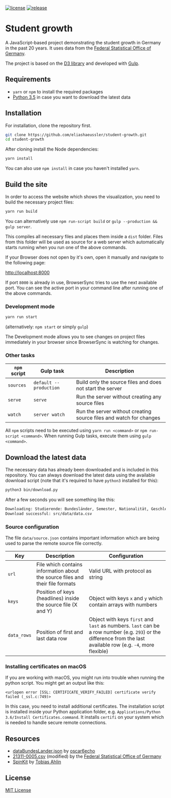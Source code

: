 [![license](https://img.shields.io/github/license/eliashaeussler/student-growth.svg)](LICENSE.md)
[![release](https://img.shields.io/github/release/eliashaeussler/student-growth.svg)](https://github.com/eliashaeussler/student-growth/releases/)


# Student growth

A JavaScript-based project demonstrating the student growth in Germany in the past 20 years. It uses data from the
[Federal Statistical Office of Germany](https://www.destatis.de/EN/Homepage.html).

The project is based on the [D3 library](https://github.com/d3/d3) and developed with [Gulp](https://github.com/gulpjs/gulp).


## Requirements

* `yarn` or `npm` to install the required packages
* [Python 3.5](https://www.python.org/) in case you want to download the latest data


## Installation

For installation, clone the repository first.

```bash
git clone https://github.com/eliashaeussler/student-growth.git
cd student-growth
```

After cloning install the Node dependencies:

```bash
yarn install
```

You can also use `npm install` in case you haven't installed `yarn`.


## Build the site

In order to access the website which shows the visualization, you need to build the necessary project files:

```bash
yarn run build
```

You can alternatively use `npm run-script build` or `gulp --production && gulp server`.

This compiles all necessary files and places them inside a `dist` folder. Files from this folder will be used as source
for a web server which automatically starts running when you run one of the above commands.

If your Browser does not open by it's own, open it manually and navigate to the following page:

<http://localhost:8000>

If port `8000` is already in use, BrowserSync tries to use the next available port. You can see the active port in your
command line after running one of the above commands.


### Development mode

```bash
yarn run start
```

(alternatively: `npm start` or simply `gulp`)

The Development mode allows you to see changes on project files immediately in your browser since BrowserSync is watching
for changes.


### Other tasks

| `npm` script | Gulp task | Description |
| ---------- | --------- | ----------- |
| `sources` | `default --production` | Build only the source files and does not start the server |
| `serve` | `serve` | Run the server without creating any source files |
| `watch` | `server watch` | Run the server without creating source files and watch for changes |

All `npm` scripts need to be executed using `yarn run <command>` or `npm run-script <command>`.
When running Gulp tasks, execute them using `gulp <command>`.



## Download the latest data

The necessary data has already been downloaded and is included in this repository. You can always download the latest data
using the available download script (note that it's required to have `python3` installed for this):

```bash
python3 bin/download.py
```

After a few seconds you will see something like this:

```bash
Downloading: Studierende: Bundesländer, Semester, Nationalität, Geschlecht
Download successful: src/data/data.csv
```

### Source configuration

The file `data/source.json` contains important information which are being used to parse the remote source file correctly.

| Key | Description | Configuration |
| --- | --- | --- |
| `url` | File which contains information about the source files and their file formats | Valid URL with protocol as string |
| `keys` | Position of keys (headlines) inside the source file (X and Y) | Object with keys `x` and `y` which contain arrays with numbers |
| `data_rows` | Position of first and last data row | Object with keys `first` and `last` as numbers. `last` can be a row number (e.g. `293`) or the difference from the last available row (e.g. `-4`, more flexible)

### Installing certificates on macOS

If you are working with macOS, you might run into trouble when running the python script. You might get an output like this:

```
<urlopen error [SSL: CERTIFICATE_VERIFY_FAILED] certificate verify failed (_ssl.c:749)>
```

In this case, you need to install additional certificates. The installation script is installed inside your Python application
folder, e.g. `Applications/Python 3.6/Install Certificates.command`. It installs `certifi` on your system which is needed
to handle secure remote connections.


## Resources

* [dataBundesLander.json](https://gist.github.com/oscar6echo/4423770#file-databundeslander-json) by [oscar6echo](https://gist.github.com/oscar6echo)
* [21311-0005.csv](https://www-genesis.destatis.de/genesis/online?sequenz=tabelleDownload&selectionname=21311-0005&regionalschluessel=&format=csv) (modified) by the [Federal Statistical Office of Germany](https://www.destatis.de/EN/Homepage.html) 
* [SpinKit](https://github.com/tobiasahlin/SpinKit) by [Tobias Ahlin](https://github.com/tobiasahlin) 


## License

[MIT License](LICENSE.md)
